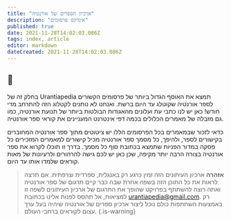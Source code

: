 ```yaml
---
title: "ארכיון הספרים של אורנטיה"
description: "אינדקס פרסומים"
published: true
date: 2021-11-28T14:02:03.086Z
tags: index, article
editor: markdown
dateCreated: 2021-11-28T14:02:03.086Z
---
```


## :page_with_curl: 


בחלק זה של Urantiapedia תמצא את האוסף הגדול ביותר של פרסומים הקשורים לספר אורנטיה שקוטלג עד היום ברשת. ואנחנו לא נותנים לקטלוג הזה להתרחב מדי חודש! כאן יש לנו כתבי עת ועלונים מהאגודות הבולטות ביותר של תנועת אורנטיה, כמו גם מזבלה של מאמרים הכלולים בכמה דפי אינטרנט המעניינים את קוראי ספר אורנטיה.

כדאי לזכור שבמאמרים בכל הפרסומים הללו יש ציטוטים מתוך ספר אורנטיה המחוברים בקישורים לספר, ולהיפך, כל מסמך ספר אורנטיה מכיל קישורים למאמרים המזכירים כל פסקה במדור הפניות שתמצא בכתובת סוף כל מסמך. בדרך זו תוכלו לקרוא את ספר אורנטיה בצורה הרבה יותר מקיפה, שכן כאן יש לכם גישה להרהורים ולרעיונות של מאות קוראים שלמדו אותו עד היום.

> **אזהרה**
> ארכיון העיתונים הזה זמין כרגע רק באנגלית, ספרדית וצרפתית. אם תרצה לראות את כל התוכן הזה בשפה אחרת שבה כבר קיים תרגום של ספר אורנטיה ואתה רוצה להשתתף בפרויקט שהופך את התרגום של ארכיון העיתונים לשפה זו למציאות, אל תהסס לפנות אלינו בכתובת urantiapedia@gmail.com.
> רק באמצעות השתתפות כולם נוכל ליצור ארכיון ספרים של אורנטיה שיהיה בעל ערך עצום לקוראים ברחבי העולם.
{.is-warning}